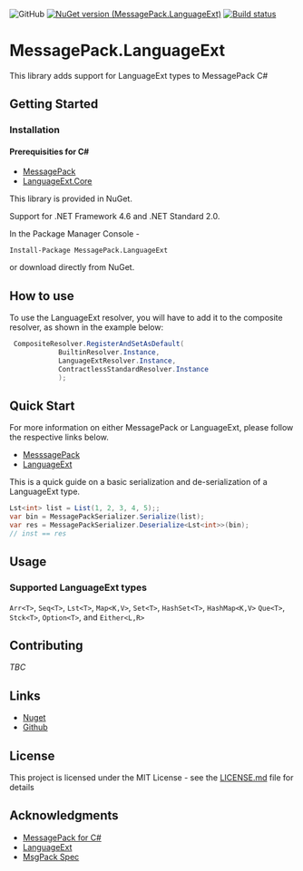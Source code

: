 

![GitHub](https://img.shields.io/github/license/twaddell/MessagePack.LanguageExt)
[![NuGet version (MessagePack.LanguageExt)](https://img.shields.io/nuget/v/MessagePack.LanguageExt.svg)](https://www.nuget.org/packages/MessagePack.LanguageExt/)
[![Build status](https://ci.appveyor.com/api/projects/status/wxvtr0nr1y2lhsoh/branch/master?svg=true)](https://ci.appveyor.com/project/twaddell/messagepack-languageext/branch/master)

# MessagePack.LanguageExt
This library adds support for LanguageExt types to MessagePack C#

## Getting Started

### Installation
#### Prerequisities for C#
* [MessagePack](https://www.nuget.org/packages/MessagePack/)
* [LanguageExt.Core](https://www.nuget.org/packages/LanguageExt.Core)


This library is provided in NuGet.

Support for .NET Framework 4.6 and .NET Standard 2.0.

In the Package Manager Console -
```
Install-Package MessagePack.LanguageExt
```
or download directly from NuGet.

## How to use
To use the LanguageExt resolver, you will have to add it to the composite resolver, as shown in the example below:
```csharp
 CompositeResolver.RegisterAndSetAsDefault(
            BuiltinResolver.Instance,
            LanguageExtResolver.Instance,
            ContractlessStandardResolver.Instance
            );
```
## Quick Start
For more information on either MessagePack or LanguageExt, please follow the respective links below. 
* [MesssagePack](https://github.com/neuecc/MessagePack-CSharp/blob/master/README.md)
* [LanguageExt](https://github.com/louthy/language-ext/blob/master/README.md)

This is a quick guide on a basic serialization and de-serialization of a LanguageExt type.

```csharp
Lst<int> list = List(1, 2, 3, 4, 5);;
var bin = MessagePackSerializer.Serialize(list);
var res = MessagePackSerializer.Deserialize<Lst<int>>(bin);
// inst == res
```

## Usage
### Supported LanguageExt types
 `Arr<T>`, `Seq<T>`, `Lst<T>`, `Map<K,V>`, `Set<T>`, `HashSet<T>`, `HashMap<K,V>` `Que<T>`, `Stck<T>`, `Option<T>`, and `Either<L,R>`

## Contributing
*TBC*

## Links
* [Nuget](https://www.nuget.org/packages/MessagePack.LanguageExt/)
* [Github](https://github.com/twaddell/MessagePack.LanguageExt/)

## License
This project is licensed under the MIT License - see the [LICENSE.md](https://github.com/twaddell/MessagePack.LanguageExt/blob/master/LICENSE) file for details

## Acknowledgments
* [MessagePack for C#](https://github.com/neuecc/MessagePack-CSharp)
* [LanguageExt](https://github.com/louthy/language-ext/)
* [MsgPack Spec](https://github.com/msgpack/msgpack/blob/master/spec.md)
